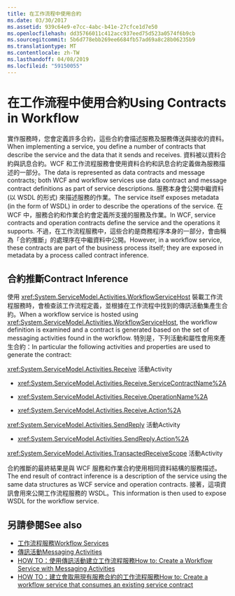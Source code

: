 ```yaml
---
title: 在工作流程中使用合約
ms.date: 03/30/2017
ms.assetid: 939c64e9-e7cc-4abc-b41e-27cfce1d7e50
ms.openlocfilehash: dd35766011c412acc937eed75d523a0574f6b9cb
ms.sourcegitcommit: 5b6d778ebb269ee6684fb57ad69a8c28b06235b9
ms.translationtype: MT
ms.contentlocale: zh-TW
ms.lasthandoff: 04/08/2019
ms.locfileid: "59150055"
---
```

# <a name="using-contracts-in-workflow"></a><span data-ttu-id="4182c-102">在工作流程中使用合約</span><span class="sxs-lookup"><span data-stu-id="4182c-102">Using Contracts in Workflow</span></span>
<span data-ttu-id="4182c-103">實作服務時，您會定義許多合約，這些合約會描述服務及服務傳送與接收的資料。</span><span class="sxs-lookup"><span data-stu-id="4182c-103">When implementing a service, you define a number of contracts that describe the service and the data that it sends and receives.</span></span> <span data-ttu-id="4182c-104">資料被以資料合約與訊息合約。WCF 和工作流程服務會使用資料合約和訊息合約定義做為服務描述的一部分。</span><span class="sxs-lookup"><span data-stu-id="4182c-104">The data is represented as data contracts and message contracts; both WCF and workflow services use data contract and message contract definitions as part of service descriptions.</span></span> <span data-ttu-id="4182c-105">服務本身會公開中繼資料 (以 WSDL 的形式) 來描述服務的作業。</span><span class="sxs-lookup"><span data-stu-id="4182c-105">The service itself exposes metadata (in the form of WSDL) in order to describe the operations of the service.</span></span> <span data-ttu-id="4182c-106">在 WCF 中，服務合約和作業合約會定義所支援的服務及作業。</span><span class="sxs-lookup"><span data-stu-id="4182c-106">In WCF, service contracts and operation contracts define the service and the operations it supports.</span></span> <span data-ttu-id="4182c-107">不過，在工作流程服務中，這些合約是商務程序本身的一部分，會由稱為「合約推斷」的處理序在中繼資料中公開。</span><span class="sxs-lookup"><span data-stu-id="4182c-107">However, in a workflow service, these contracts are part of the business process itself; they are exposed in metadata by a process called contract inference.</span></span>  
  
## <a name="contract-inference"></a><span data-ttu-id="4182c-108">合約推斷</span><span class="sxs-lookup"><span data-stu-id="4182c-108">Contract Inference</span></span>  
 <span data-ttu-id="4182c-109">使用 <xref:System.ServiceModel.Activities.WorkflowServiceHost> 裝載工作流程服務時，會檢查該工作流程定義，並根據在工作流程中找到的傳訊活動集產生合約。</span><span class="sxs-lookup"><span data-stu-id="4182c-109">When a workflow service is hosted using <xref:System.ServiceModel.Activities.WorkflowServiceHost>, the workflow definition is examined and a contract is generated based on the set of messaging activities found in the workflow.</span></span> <span data-ttu-id="4182c-110">特別是，下列活動和屬性會用來產生合約：</span><span class="sxs-lookup"><span data-stu-id="4182c-110">In particular the following activities and properties are used to generate the contract:</span></span>  
  
 <xref:System.ServiceModel.Activities.Receive> <span data-ttu-id="4182c-111">活動</span><span class="sxs-lookup"><span data-stu-id="4182c-111">Activity</span></span>  
  
-   <xref:System.ServiceModel.Activities.Receive.ServiceContractName%2A>  
  
-   <xref:System.ServiceModel.Activities.Receive.OperationName%2A>
  
-   <xref:System.ServiceModel.Activities.Receive.Action%2A>   
 
 <xref:System.ServiceModel.Activities.SendReply> <span data-ttu-id="4182c-112">活動</span><span class="sxs-lookup"><span data-stu-id="4182c-112">Activity</span></span>  
  
-   <xref:System.ServiceModel.Activities.SendReply.Action%2A>  
  
 <xref:System.ServiceModel.Activities.TransactedReceiveScope> <span data-ttu-id="4182c-113">活動</span><span class="sxs-lookup"><span data-stu-id="4182c-113">Activity</span></span>  
  
 <span data-ttu-id="4182c-114">合約推斷的最終結果是與 WCF 服務和作業合約使用相同資料結構的服務描述。</span><span class="sxs-lookup"><span data-stu-id="4182c-114">The end result of contract inference is a description of the service using the same data structures as WCF service and operation contracts.</span></span> <span data-ttu-id="4182c-115">接著，這項資訊會用來公開工作流程服務的 WSDL。</span><span class="sxs-lookup"><span data-stu-id="4182c-115">This information is then used to expose WSDL for the workflow service.</span></span>  
  
## <a name="see-also"></a><span data-ttu-id="4182c-116">另請參閱</span><span class="sxs-lookup"><span data-stu-id="4182c-116">See also</span></span>

- [<span data-ttu-id="4182c-117">工作流程服務</span><span class="sxs-lookup"><span data-stu-id="4182c-117">Workflow Services</span></span>](../../../../docs/framework/wcf/feature-details/workflow-services.md)
- [<span data-ttu-id="4182c-118">傳訊活動</span><span class="sxs-lookup"><span data-stu-id="4182c-118">Messaging Activities</span></span>](../../../../docs/framework/wcf/feature-details/messaging-activities.md)
- [<span data-ttu-id="4182c-119">HOW TO：使用傳訊活動建立工作流程服務</span><span class="sxs-lookup"><span data-stu-id="4182c-119">How to: Create a Workflow Service with Messaging Activities</span></span>](../../../../docs/framework/wcf/feature-details/how-to-create-a-workflow-service-with-messaging-activities.md)
- [<span data-ttu-id="4182c-120">HOW TO：建立會取用現有服務合約的工作流程服務</span><span class="sxs-lookup"><span data-stu-id="4182c-120">How to: Create a workflow service that consumes an existing service contract</span></span>](../../../../docs/framework/windows-workflow-foundation/how-to-create-a-workflow-service-that-consumes-an-existing-service-contract.md)
